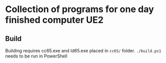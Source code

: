 # Collection of programs for one day finished computer UE2

## Build

Building requires cc65.exe and ld65.exe placed in `cc65/` folder.
`./build.ps1` needs to be run in PowerShell